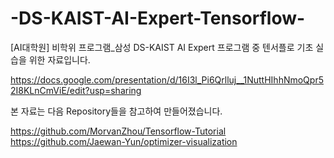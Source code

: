 # -DS-KAIST-AI-Expert-Tensorflow-

[AI대학원] 비학위 프로그램_삼성 DS-KAIST AI Expert 프로그램 중 텐서플로 기초 실습을 위한 자료입니다.

https://docs.google.com/presentation/d/16I3l_Pi6Qrlluj__1NuttHIhhNmoQpr52I8KLnCmViE/edit?usp=sharing

본 자료는 다음 Repository들을 참고하여 만들어졌습니다.

https://github.com/MorvanZhou/Tensorflow-Tutorial
https://github.com/Jaewan-Yun/optimizer-visualization
